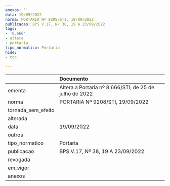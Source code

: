 ```yaml
---
anexos: ''
data: 19/09/2022
norma: PORTARIA Nº 9208/STI, 19/09/2022
publicacao: BPS V.17, Nº 38, 19 A 23/09/2022
tags:
- '8.666'
- altera
- portaria
tipo_normatico: Portaria
hide: 
- toc 
 
---
```


|                    | Documento                                              |
|:-------------------|:-------------------------------------------------------|
| ementa             | Altera a Portaria nº 8.666/STI, de 25 de julho de 2022 |
| norma              | PORTARIA Nº 9208/STI, 19/09/2022                       |
| tornada_sem_efeito |                                                        |
| alterada           |                                                        |
| data               | 19/09/2022                                             |
| outros             |                                                        |
| tipo_normatico     | Portaria                                               |
| publicacao         | BPS V.17, Nº 38, 19 A 23/09/2022                       |
| revogada           |                                                        |
| em_vigor           |                                                        |
| anexos             |                                                        |